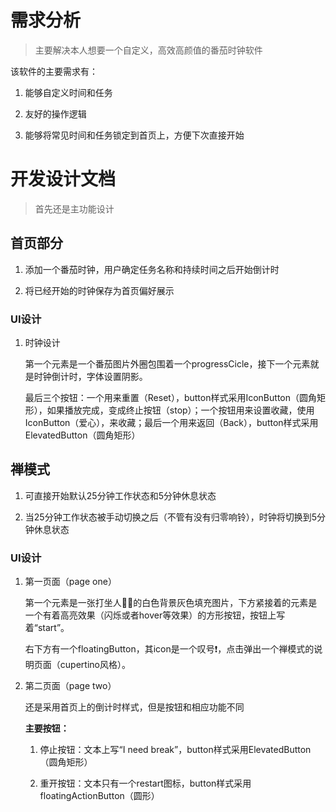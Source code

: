 # 需求分析

> 主要解决本人想要一个自定义，高效高颜值的番茄时钟软件

该软件的主要需求有：

1. 能够自定义时间和任务

2. 友好的操作逻辑

3. 能够将常见时间和任务锁定到首页上，方便下次直接开始

# 开发设计文档

> 首先还是主功能设计

## 首页部分

1. 添加一个番茄时钟，用户确定任务名称和持续时间之后开始倒计时

2. 将已经开始的时钟保存为首页偏好展示

### UI设计

1. 时钟设计

    第一个元素是一个番茄图片外圈包围着一个progressCicle，接下一个元素就是时钟倒计时，字体设置阴影。

    最后三个按钮：一个用来重置（Reset），button样式采用IconButton（圆角矩形），如果播放完成，变成终止按钮（stop）；一个按钮用来设置收藏，使用IconButton（爱心），来收藏；最后一个用来返回（Back），button样式采用ElevatedButton（圆角矩形）

## 禅模式

1. 可直接开始默认25分钟工作状态和5分钟休息状态

2. 当25分钟工作状态被手动切换之后（不管有没有归零响铃），时钟将切换到5分钟休息状态

### UI设计

1. 第一页面（page one）

    第一个元素是一张打坐人🧘‍♂️的白色背景灰色填充图片，下方紧接着的元素是一个有着高亮效果（闪烁或者hover等效果）的方形按钮，按钮上写着“start”。

    右下方有一个floatingButton，其icon是一个叹号❗️，点击弹出一个禅模式的说明页面（cupertino风格）。

2. 第二页面（page two）

    还是采用首页上的倒计时样式，但是按钮和相应功能不同

    **主要按钮：**

    1. 停止按钮：文本上写“I need break”，button样式采用ElevatedButton（圆角矩形）

    2. 重开按钮：文本只有一个restart图标，button样式采用floatingActionButton（圆形）